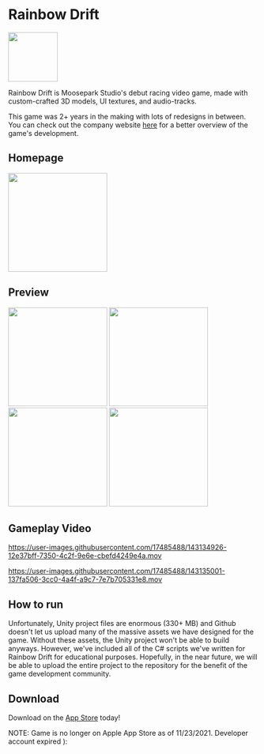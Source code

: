 # Rainbow Drift

<img src="https://user-images.githubusercontent.com/17485488/143137346-ce539a13-c700-4439-8a53-e801871fe7c0.png" width="100px"/>

Rainbow Drift is Moosepark Studio's debut racing video game, made with custom-crafted 3D models, UI textures, and audio-tracks. 

This game was 2+ years in the making with lots of redesigns in between. You can check out the company website [here](https://mooseparkstudios.net/) for a better overview of the game's development. 

## Homepage
<img src="https://user-images.githubusercontent.com/17485488/143135144-28db056e-1fb8-4ba9-b3c9-2eab6d8c420d.jpeg" width="200px"/>

## Preview
<div>  
<img src="https://user-images.githubusercontent.com/17485488/143135059-18504810-009a-4a63-8577-2b6c0d78757c.png" width="200px"/>
<img src="https://user-images.githubusercontent.com/17485488/143135082-0bba569a-7a2c-4ff2-b0ca-b456ca26a572.png" width="200px"/>

<img src="https://user-images.githubusercontent.com/17485488/143135023-0606b821-87e5-45a9-84f2-12720561f99f.png" width="200px"/>

<img src="https://user-images.githubusercontent.com/17485488/143135033-fb6847ea-393b-4982-9587-01667684495c.png" width="200px"/>
   </div>


## Gameplay Video
https://user-images.githubusercontent.com/17485488/143134926-12e37bff-7350-4c2f-9e6e-cbefd4249e4a.mov

https://user-images.githubusercontent.com/17485488/143135001-137fa506-3cc0-4a4f-a9c7-7e7b705331e8.mov

## How to run
Unfortunately, Unity project files are enormous (330+ MB) and Github doesn't let us upload many of the massive assets we have designed for the game. Without these assets, the Unity project won't be able to build anyways. However, we've included all of the C# scripts we've written for Rainbow Drift for educational purposes. Hopefully, in the near future, we will be able to upload the entire project to the repository for the benefit of the game development community.


## Download
Download on the [App Store](https://apps.apple.com/us/app/rainbow-drift/id1431063157) today!

NOTE: Game is no longer on Apple App Store as of 11/23/2021. Developer account expired ):
